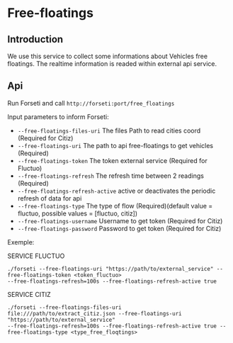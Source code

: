 # Free-floatings

## Introduction

We use this service to collect some informations about Vehicles free floatings.
The realtime information is readed within external api service.

## Api

Run Forseti and call `http://forseti:port/free_floatings`

Input parameters to inform Forseti:

- `--free-floatings-files-uri` The files Path to read cities coord (Required for Citiz)
- `--free-floatings-uri` The path to api free-floatings to get vehicles (Required)
- `--free-floatings-token` The token external service (Required for Fluctuo)
- `--free-floatings-refresh` The refresh time between 2 readings (Required)
- `--free-floatings-refresh-active` active or deactivates the periodic refresh of data for api
- `--free-floatings-type` The type of flow (Required)(default value = fluctuo, possible values = [fluctuo, citiz])
- `--free-floatings-username` Username to get token (Required for Citiz)
- `--free-floatings-password` Password to get token (Required for Citiz) 

Exemple: 

SERVICE FLUCTUO
```
./forseti --free-floatings-uri "https://path/to/external_service" --free-floatings-token <token_fluctuo> 
--free-floatings-refresh=100s --free-floatings-refresh-active true
```


SERVICE CITIZ
```
./forseti --free-floatings-files-uri file:///path/to/extract_citiz.json --free-floatings-uri "https://path/to/external_service" 
--free-floatings-refresh=100s --free-floatings-refresh-active true --free-floatings-type <type_free_floqtings> 
```

